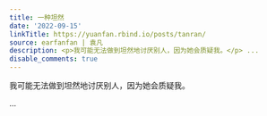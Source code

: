 ```yaml
---
title: 一种坦然
date: '2022-09-15'
linkTitle: https://yuanfan.rbind.io/posts/tanran/
source: earfanfan | 袁凡
description: <p>我可能无法做到坦然地讨厌别人，因为她会质疑我。</p> ...
disable_comments: true
---
```

<p>我可能无法做到坦然地讨厌别人，因为她会质疑我。</p> ...